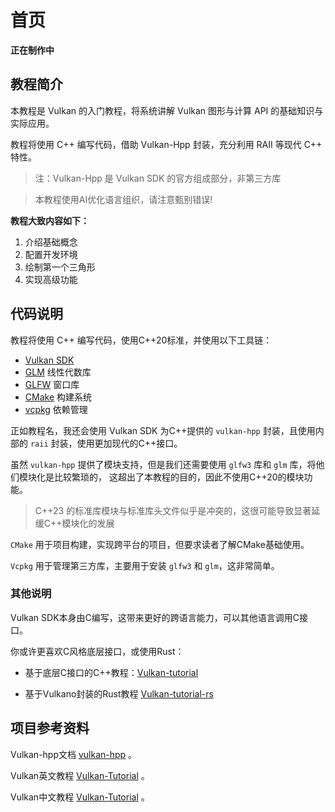 # 首页

**正在制作中**

## 教程简介

本教程是 Vulkan 的入门教程，将系统讲解 Vulkan 图形与计算 API 的基础知识与实际应用。

教程将使用 C++ 编写代码，借助 Vulkan-Hpp 封装，充分利用 RAII 等现代 C++ 特性。

> 注：Vulkan-Hpp 是 Vulkan SDK 的官方组成部分，非第三方库

> 本教程使用AI优化语言组织，请注意甄别错误!

**教程大致内容如下：**

1. 介绍基础概念
2. 配置开发环境
3. 绘制第一个三角形
4. 实现高级功能



## 代码说明

教程将使用 C++ 编写代码，使用C++20标准，并使用以下工具链：

- [Vulkan SDK](https://lunarg.com/vulkan-sdk/)
- [GLM](http://glm.g-truc.net/) 线性代数库
- [GLFW](http://www.glfw.org/) 窗口库
- [CMake](https://cmake.org/) 构建系统
- [vcpkg](https://vcpkg.io/) 依赖管理

正如教程名，我还会使用 Vulkan SDK 为C++提供的 `vulkan-hpp` 封装，且使用内部的 `raii` 封装，使用更加现代的C++接口。


虽然 `vulkan-hpp` 提供了模块支持，但是我们还需要使用 `glfw3` 库和 `glm` 库，将他们模块化是比较繁琐的，
这超出了本教程的目的，因此不使用C++20的模块功能。

> C++23 的标准库模块与标准库头文件似乎是冲突的，这很可能导致显著延缓C++模块化的发展

`CMake` 用于项目构建，实现跨平台的项目，但要求读者了解CMake基础使用。

`Vcpkg` 用于管理第三方库，主要用于安装 `glfw3` 和 `glm`，这非常简单。

### 其他说明

Vulkan SDK本身由C编写，这带来更好的跨语言能力，可以其他语言调用C接口。

你或许更喜欢C风格底层接口，或使用Rust：

- 基于底层C接口的C++教程：[Vulkan-tutorial](https://vulkan-tutorial.com/)

- 基于Vulkano封装的Rust教程 [Vulkan-tutorial-rs](https://github.com/bwasty/vulkan-tutorial-rs)



## 项目参考资料

Vulkan-hpp文档 [vulkan-hpp](https://github.com/KhronosGroup/Vulkan-Hpp) 。

Vulkan英文教程 [Vulkan-Tutorial](https://github.com/Overv/VulkanTutorial) 。

Vulkan中文教程 [Vulkan-Tutorial](https://tutorial.vulkan.net.cn/Introduction) 。


